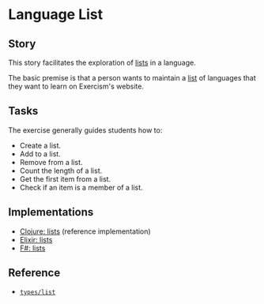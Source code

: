 # Language List

## Story

This story facilitates the exploration of [lists][types-list] in a language.

The basic premise is that a person wants to maintain a [list][types-list] of languages that they want to learn on Exercism's website.

## Tasks

The exercise generally guides students how to:

- Create a list.
- Add to a list.
- Remove from a list.
- Count the length of a list.
- Get the first item from a list.
- Check if an item is a member of a list.

## Implementations

- [Clojure: lists][implementation-clojure] (reference implementation)
- [Elixir: lists][implementation-elixir]
- [F#: lists][implementation-fsharp]

## Reference

- [`types/list`][types-list]

[implementation-clojure]: ../../languages/clojure/exercises/concept/lists/.docs/instructions.md
[implementation-elixir]: ../../languages/elixir/exercises/concept/lists/.docs/instructions.md
[implementation-fsharp]: ../../languages/fsharp/exercises/concept/lists/.docs/instructions.md
[types-list]: ../types/list.md
